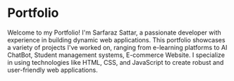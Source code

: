 # Portfolio
 Welcome to my Portfolio! I'm Sarfaraz Sattar, a passionate developer with experience in building dynamic web applications. This portfolio showcases a variety of projects I've worked on, ranging from e-learning platforms to AI ChatBot, Student management systems, E-commerce Website. I specialize in using technologies like   HTML, CSS, and JavaScript to create robust and user-friendly web applications.
